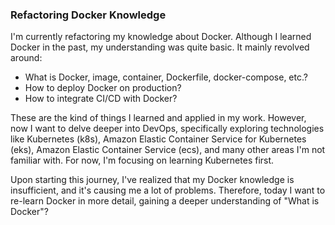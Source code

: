 ### Refactoring Docker Knowledge

I'm currently refactoring my knowledge about Docker. Although I learned Docker
in the past, my understanding was quite basic. It mainly revolved around:

- What is Docker, image, container, Dockerfile, docker-compose, etc.?
- How to deploy Docker on production?
- How to integrate CI/CD with Docker?

These are the kind of things I learned and applied in my work. However, now I
want to delve deeper into DevOps, specifically exploring technologies like
Kubernetes (k8s), Amazon Elastic Container Service for Kubernetes (eks), Amazon
Elastic Container Service (ecs), and many other areas I'm not familiar with. For
now, I'm focusing on learning Kubernetes first.

Upon starting this journey, I've realized that my Docker knowledge is
insufficient, and it's causing me a lot of problems. Therefore, today I want to
re-learn Docker in more detail, gaining a deeper understanding of "What is
Docker"?
[](https://cloud.z.com/vn/wp-content/uploads/2023/02/image1-15.png)
